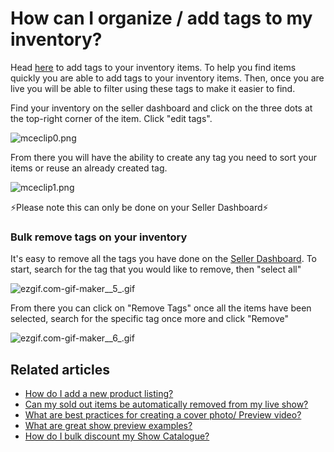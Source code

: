 # How can I organize / add tags to my inventory?

Head [here](https://dashboard.popshop.live/store/listings) to add tags to your inventory items. To help you find items quickly you are able to add tags to your inventory items. Then, once you are live you will be able to filter using these tags to make it easier to find.&#x20;

Find your inventory on the seller dashboard and click on the three dots at the top-right corner of the item. Click "edit tags".

![mceclip0.png](https://help.popshop.live/hc/article\_attachments/4411359617945/mceclip0.png)

From there you will have the ability to create any tag you need to sort your items or reuse an already created tag.&#x20;

![mceclip1.png](https://help.popshop.live/hc/article\_attachments/4411343766681/mceclip1.png)

⚡️Please note this can only be done on your Seller Dashboard⚡️

### Bulk remove tags on your inventory

It's easy to remove all the tags you have done on the [Seller Dashboard](https://dashboard.popshop.live/store/listings). To start, search for the tag that you would like to remove, then "select all"

![ezgif.com-gif-maker\_\_5\_.gif](https://help.popshop.live/hc/article\_attachments/5067222114447/ezgif.com-gif-maker\_\_5\_.gif)

From there you can click on "Remove Tags" once all the items have been selected, search for the specific tag once more and click "Remove"

![ezgif.com-gif-maker\_\_6\_.gif](https://help.popshop.live/hc/article\_attachments/5067300237199/ezgif.com-gif-maker\_\_6\_.gif)

## Related articles

* [How do I add a new product listing?](https://jamble.gitbook.io/popshop-live/inventory/how-do-i-add-a-new-product-listing)
* [Can my sold out items be automatically removed from my live show?](https://jamble.gitbook.io/popshop-live/inventory/can-my-sold-out-items-be-automatically-removed-from-my-live-show)
* [What are best practices for creating a cover photo/ Preview video?](https://jamble.gitbook.io/popshop-live/scheduling-a-show/what-are-best-practices-for-creating-a-cover-photo-preview-video)
* [What are great show preview examples?](https://jamble.gitbook.io/popshop-live/scheduling-a-show/what-are-great-show-preview-examples)
* [How do I bulk discount my Show Catalogue?](https://jamble.gitbook.io/popshop-live/inventory/how-do-i-bulk-discount-my-show-catalogue)
